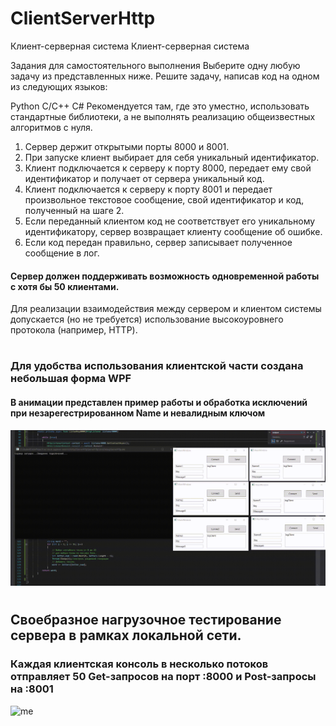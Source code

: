 # ClientServerHttp
Клиент-серверная система
Клиент-серверная система

Задания для самостоятельного выполнения
Выберите одну любую задачу из представленных ниже. Решите задачу, написав код на одном из следующих языков:

Python
C/C++
C#
Рекомендуется там, где это уместно, использовать стандартные библиотеки, а не выполнять реализацию общеизвестных алгоритмов с нуля.

1. Сервер держит открытыми порты 8000 и 8001.
2. При запуске клиент выбирает для себя уникальный идентификатор.
3. Клиент подключается к серверу к порту 8000, передает ему свой идентификатор и получает от сервера уникальный код.
4. Клиент подключается к серверу к порту 8001 и передает произвольное текстовое сообщение, свой идентификатор и код, полученный на шаге 2.
5. Если переданный клиентом код не соответствует его уникальному идентификатору, сервер возвращает клиенту сообщение об ошибке.
6. Если код передан правильно, сервер записывает полученное сообщение в лог.

#### Сервер должен поддерживать возможность одновременной работы с хотя бы 50 клиентами.

Для реализации взаимодействия между сервером и клиентом системы допускается (но не требуется) использование высокоуровнего протокола (например, HTTP).
# 
###  Для удобства использования клиентской части создана небольшая форма WPF
#### В анимации представлен пример работы и обработка исключений при незарегестрированном Name и невалидным ключом
![me](https://github.com/gitvanya34/ClientServerHttp/blob/master/demo_gif/ClientserverTestWPF.gif)


# 
##  Своебразное нагрузочное тестирование сервера в рамках локальной сети. 
### Каждая клиентская консоль в несколько потоков отправляет 50  Get-запросов на порт :8000 и Post-запросы на :8001
![me](https://github.com/gitvanya34/ClientServerHttp/blob/master/demo_gif/clientserverTEST.gif)
